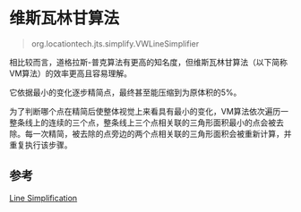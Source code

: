 # 维斯瓦林甘算法

> org.locationtech.jts.simplify.VWLineSimplifier

相比较而言，道格拉斯-普克算法有更高的知名度，但维斯瓦林甘算法（以下简称VM算法）的效率更高且容易理解。

它依据最小的变化逐步精简点，最终甚至能压缩到为原体积的5%。

为了判断哪个点在精简后使整体视觉上来看具有最小的变化，VM算法依次遍历一整条线上的连续的三个点，整条线上三个点相关联的三角形面积最小的点会被去除。每一次精简，被去除的点旁边的两个点相关联的三角形面积会被重新计算，并重复执行该步骤。

## 参考

[Line Simplification](https://bost.ocks.org/mike/simplify/)
